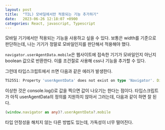 ```yaml
---
layout: post
title:  "TIL) 모바일에서만 적용되는 기능 추가하기"
date:   2023-06-26 12:18:07 +0900
categories: React, javascript, Typescript
---
```



모바일 기기에서만 적용되는 기능을 사용하고 싶을 수 있다. 보통은 width를 기준으로 판단하는데, 나는 기기가 정말로 모바일인지를 판단해서 적용해야 했다.

`navigator.userAgentData.mobile`은 웹사이트에 접속한 기기가 모바일인지 아닌지 boolean 값으로 반환한다. 이를 조건절로 사용해 css나 기능을 추가할 수 있다.

그런데 타입스크립트에서 쓰면 다음과 같은 에러가 발생한다.

```typescript
TS2551: Property 'userAgentData' does not exist on type 'Navigator'. Did you mean 'userAgent'?
```

이상한 것은 console.log()로 값을 찍으면 값이 나오기는 한다는 점이다.
타입스크립트가 아직 userAgentData의 정의를 지원하지 않아서 그러는데, 다음과 같이 하면 잘 된다.

```typescript
(window.navigator as any)?.userAgentData?.mobile
```

타입 안정성을 해치지 않는 다른 방법도 있는데, 가독성이 너무 떨어진다.
